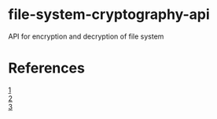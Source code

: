# file-system-cryptography-api
API for encryption and decryption of file system


# References
[1](https://www.geeksforgeeks.org/encrypt-and-decrypt-string-file-using-java/)  
[2](https://www.baeldung.com/java-aes-encryption-decryption)  
[3](https://gist.github.com/Anass-ABEA/62281d6efd24c03f87fe614b9297c917)